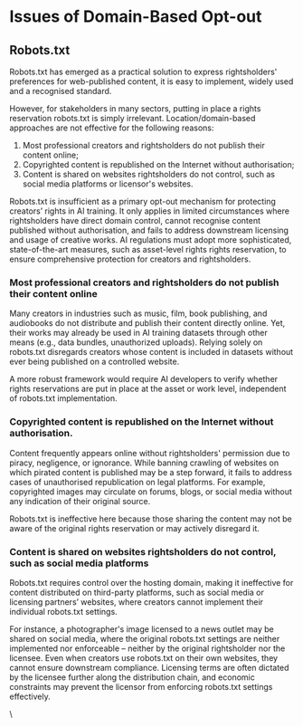 # Issues of Domain-Based Opt-out

## Robots.txt

Robots.txt has emerged as a practical solution to express rightsholders' preferences for web-published content, it is easy to implement, widely used and a recognised standard.&#x20;

However, for stakeholders in many sectors, putting in place a rights reservation robots.txt is simply irrelevant. Location/domain-based approaches are not effective for the following reasons:

1. Most professional creators and rightsholders do not publish their content online;&#x20;
2. Copyrighted content is republished on the Internet without authorisation;
3. Content is shared on websites rightsholders do not control, such as social media platforms or licensor's websites.

Robots.txt is insufficient as a primary opt-out mechanism for protecting creators’ rights in AI training. It only applies in limited circumstances where rightsholders have direct domain control, cannot recognise content published without authorisation, and fails to address downstream licensing and usage of creative works. AI regulations must adopt more sophisticated, state-of-the-art measures, such as asset-level rights rights reservation, to ensure comprehensive protection for creators and rightsholders.

### Most professional creators and rightsholders do not publish their content online

Many creators in industries such as music, film, book publishing, and audiobooks do not distribute and publish their content directly online. Yet, their works may already be used in AI training datasets through other means (e.g., data bundles, unauthorized uploads). Relying solely on robots.txt disregards creators whose content is included in datasets without ever being published on a controlled website.&#x20;

A more robust framework would require AI developers to verify whether rights reservations are put in place at the asset or work level, independent of robots.txt implementation.

### Copyrighted content is republished on the Internet without authorisation.

Content frequently appears online without rightsholders' permission due to piracy, negligence, or ignorance. While banning crawling of websites on which pirated content is published may be a step forward, it fails to address cases of unauthorised republication on legal platforms. For example, copyrighted images may circulate on forums, blogs, or social media without any indication of their original source.

Robots.txt is ineffective here because those sharing the content may not be aware of the original rights reservation or may actively disregard it.

### Content is shared on websites rightsholders do not control, such as social media platforms

Robots.txt requires control over the hosting domain, making it ineffective for content distributed on third-party platforms, such as social media or licensing partners’ websites, where creators cannot implement their individual robots.txt settings.

For instance, a photographer's image licensed to a news outlet may be shared on social media, where the original robots.txt settings are neither implemented nor enforceable – neither by the original rightsholder nor the licensee. Even when creators use robots.txt on their own websites, they cannot ensure downstream compliance. Licensing terms are often dictated by the licensee further along the distribution chain, and economic constraints may prevent the licensor from enforcing robots.txt settings effectively.

\
